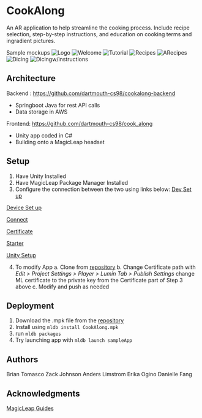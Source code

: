 # CookAlong

An AR application to help streamline the cooking process. Include recipe selection, step-by-step instructions, and education on cooking terms and ingradient pictures.

Sample mockups
![Logo](https://github.com/dartmouth-cs98/19f-cookalong/blob/master/cookalong-horiz.png)
![Welcome](https://github.com/dartmouth-cs98/19f-cookalong/blob/master/welcome.png)
![Tutorial](https://github.com/dartmouth-cs98/19f-cookalong/blob/master/tutorial.png)
![Recipes](https://github.com/dartmouth-cs98/19f-cookalong/blob/master/recipes.png)
![ARecipes](https://github.com/dartmouth-cs98/19f-cookalong/blob/master/recipecheese.png)
![Dicing](https://github.com/dartmouth-cs98/19f-cookalong/blob/master/slicewvid.png)
![Dicingw/instructions](https://github.com/dartmouth-cs98/19f-cookalong/blob/master/slice.png)


## Architecture
Backend : https://github.com/dartmouth-cs98/cookalong-backend
* Springboot Java for rest API calls
* Data storage in AWS

Frontend: https://github.com/dartmouth-cs98/cook_along
* Unity app coded in C#
* Building onto a MagicLeap headset


## Setup

1. Have Unity Installed
2. Have MagicLeap Package Manager Installed
3. Configure the connection between the two using links below:
[Dev Set up](https://creator.magicleap.com/learn/guides/develop-setup)

[Device Set up](https://creator.magicleap.com/learn/guides/develop-device-setup)

[Connect](https://creator.magicleap.com/learn/guides/connect-device)

[Certificate](https://creator.magicleap.com/learn/guides/developer-certificates)

[Starter](https://creator.magicleap.com/learn/guides/get-started-developing-in-unity)

[Unity Setup](https://creator.magicleap.com/learn/guides/unity-setup)

4. To modify App 
a. Clone from [repository](https://github.com/dartmouth-cs98/cook_along)
b. Change Certificate path with *Edit > Project Settings > Player > Lumin Tab > Publish Settings*
change ML certificate to the private key from the Certificate part of Step 3 above
c. Modify and push as needed
 


 
## Deployment

1. Download the .mpk file from the [repository](https://github.com/dartmouth-cs98/cook_along)
2. Install using `mldb install CookAlong.mpk`
3. run `mldb packages`
4. Try launching app with `mldb launch sampleApp`

## Authors
Brian Tomasco
Zack Johnson
Anders Limstrom
Erika Ogino
Danielle Fang

## Acknowledgments
[MagicLeap Guides](https://creator.magicleap.com/learn/guides/)
